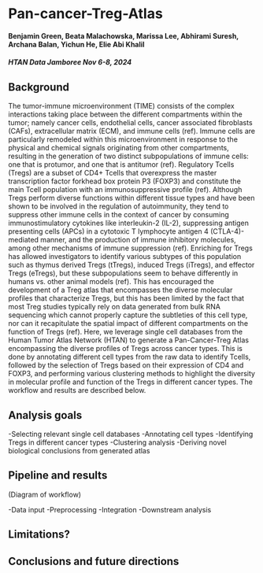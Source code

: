 # Pan-cancer-Treg-Atlas
#### Benjamin Green, Beata Malachowska, Marissa Lee, Abhirami Suresh, Archana Balan, Yichun He, Elie Abi Khalil
##### HTAN Data Jamboree Nov 6-8, 2024
## Background
The tumor-immune microenvironment (TIME) consists of the complex interactions taking place between the different compartments within the tumor; namely cancer cells, endothelial cells, cancer associated fibroblasts (CAFs), extracellular matrix (ECM), and immune cells (ref). Immune cells are particularly remodeled within this microenvironment in response to the physical and chemical signals originating from other compartments, resulting in the generation of two distinct subpopulations of immune cells: one that is protumor, and one that is antitumor (ref). Regulatory Tcells (Tregs) are a subset of CD4+ Tcells that overexpress the master transcription factor forkhead box protein P3 (FOXP3) and constitute the main Tcell population with an immunosuppressive profile (ref). Although Tregs perform diverse functions within different tissue types and have been shown to be involved in the regulation of autoimmunity, they tend to suppress other immune cells in the context of cancer by consuming immunostimulatory cytokines like interleukin-2 (IL-2), suppressing antigen presenting cells (APCs) in a cytotoxic T lymphocyte antigen 4 (CTLA-4)-mediated manner, and the production of immune inhibitory molecules, among other mechanisms of immune suppression (ref). Enriching for Tregs has allowed investigators to identify various subtypes of this population such as thymus derived Tregs (tTregs), induced Tregs (iTregs), and effector Tregs (eTregs), but these subpopulations seem to behave differently in humans vs. other animal models (ref). This has encouraged the development of a Treg atlas that encompasses the diverse molecular profiles that characterize Tregs, but this has been limited by the fact that most Treg studies typically rely on data generated from bulk RNA sequencing which cannot properly capture the subtleties of this cell type, nor can it recapitulate the spatial impact of different compartments on the function of Tregs (ref). Here, we leverage single cell databases from the Human Tumor Atlas Network (HTAN) to generate a Pan-Cancer-Treg Atlas encompassing the diverse profiles of Tregs across cancer types. This is done by annotating different cell types from the raw data to identify Tcells, followed by the selection of Tregs based on their expression of CD4 and FOXP3, and performing various clustering methods to highlight the diversity in molecular profile and function of the Tregs in different cancer types. The workflow and results are described below.
## Analysis goals
-Selecting relevant single cell databases
-Annotating cell types
-Identifying Tregs in different cancer types
-Clustering analysis
-Deriving novel biological conclusions from generated atlas
## Pipeline and results
(Diagram of workflow)

-Data input
-Preprocessing
-Integration
-Downstream analysis

## Limitations?
## Conclusions and future directions

